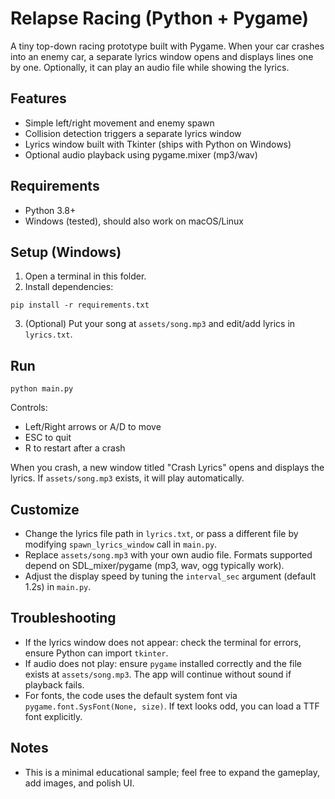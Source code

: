 # Relapse Racing (Python + Pygame)

A tiny top-down racing prototype built with Pygame. When your car crashes into an enemy car, a separate lyrics window opens and displays lines one by one. Optionally, it can play an audio file while showing the lyrics.

## Features

- Simple left/right movement and enemy spawn
- Collision detection triggers a separate lyrics window
- Lyrics window built with Tkinter (ships with Python on Windows)
- Optional audio playback using pygame.mixer (mp3/wav)

## Requirements

- Python 3.8+
- Windows (tested), should also work on macOS/Linux

## Setup (Windows)

1. Open a terminal in this folder.
2. Install dependencies:

```
pip install -r requirements.txt
```

3. (Optional) Put your song at `assets/song.mp3` and edit/add lyrics in `lyrics.txt`.

## Run

```
python main.py
```

Controls:

- Left/Right arrows or A/D to move
- ESC to quit
- R to restart after a crash

When you crash, a new window titled "Crash Lyrics" opens and displays the lyrics. If `assets/song.mp3` exists, it will play automatically.

## Customize

- Change the lyrics file path in `lyrics.txt`, or pass a different file by modifying `spawn_lyrics_window` call in `main.py`.
- Replace `assets/song.mp3` with your own audio file. Formats supported depend on SDL_mixer/pygame (mp3, wav, ogg typically work).
- Adjust the display speed by tuning the `interval_sec` argument (default 1.2s) in `main.py`.

## Troubleshooting

- If the lyrics window does not appear: check the terminal for errors, ensure Python can import `tkinter`.
- If audio does not play: ensure `pygame` installed correctly and the file exists at `assets/song.mp3`. The app will continue without sound if playback fails.
- For fonts, the code uses the default system font via `pygame.font.SysFont(None, size)`. If text looks odd, you can load a TTF font explicitly.

## Notes

- This is a minimal educational sample; feel free to expand the gameplay, add images, and polish UI.
